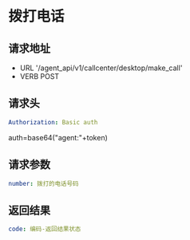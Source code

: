 拨打电话
====

请求地址
----
+ URL '/agent_api/v1/callcenter/desktop/make_call'
+ VERB POST

请求头
----
```yaml
Authorization: Basic auth
```
auth=base64("agent:"+token)


请求参数
----
```yaml
number: 拨打的电话号码
```

返回结果
----
```yaml
code: 编码-返回结果状态
```


